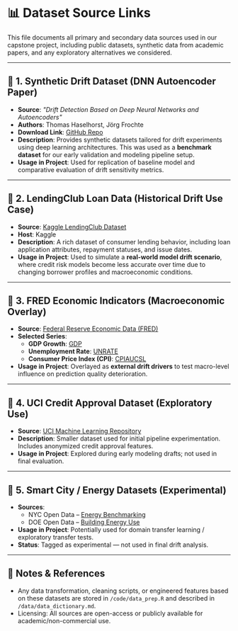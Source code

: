 # 📊 Dataset Source Links

This file documents all primary and secondary data sources used in our capstone project, including public datasets, synthetic data from academic papers, and any exploratory alternatives we considered.

---

## 🔹 1. Synthetic Drift Dataset (DNN Autoencoder Paper)

- **Source**: *"Drift Detection Based on Deep Neural Networks and Autoencoders"*
- **Authors**: Thomas Haselhorst, Jörg Frochte
- **Download Link**: [GitHub Repo](https://github.com/thomas-haselhorst/drift-detection-dnn-autoencoder)
- **Description**: Provides synthetic datasets tailored for drift experiments using deep learning architectures. This was used as a **benchmark dataset** for our early validation and modeling pipeline setup.
- **Usage in Project**: Used for replication of baseline model and comparative evaluation of drift sensitivity metrics.

---

## 🔹 2. LendingClub Loan Data (Historical Drift Use Case)

- **Source**: [Kaggle LendingClub Dataset](https://www.kaggle.com/datasets/wordsforthewise/lending-club)
- **Host**: Kaggle
- **Description**: A rich dataset of consumer lending behavior, including loan application attributes, repayment statuses, and issue dates.
- **Usage in Project**: Used to simulate a **real-world model drift scenario**, where credit risk models become less accurate over time due to changing borrower profiles and macroeconomic conditions.

---

## 🔹 3. FRED Economic Indicators (Macroeconomic Overlay)

- **Source**: [Federal Reserve Economic Data (FRED)](https://fred.stlouisfed.org/)
- **Selected Series**:
  - **GDP Growth**: [GDP](https://fred.stlouisfed.org/series/GDP)
  - **Unemployment Rate**: [UNRATE](https://fred.stlouisfed.org/series/UNRATE)
  - **Consumer Price Index (CPI)**: [CPIAUCSL](https://fred.stlouisfed.org/series/CPIAUCSL)
- **Usage in Project**: Overlayed as **external drift drivers** to test macro-level influence on prediction quality deterioration.

---

## 🔹 4. UCI Credit Approval Dataset (Exploratory Use)

- **Source**: [UCI Machine Learning Repository](https://archive.ics.uci.edu/ml/datasets/credit+approval)
- **Description**: Smaller dataset used for initial pipeline experimentation. Includes anonymized credit approval features.
- **Usage in Project**: Explored during early modeling drafts; not used in final evaluation.

---

## 🔹 5. Smart City / Energy Datasets (Experimental)

- **Sources**:
  - NYC Open Data – [Energy Benchmarking](https://data.cityofnewyork.us/Environment/NYC-Building-Energy-Benchmarking/2k7d-ruhb)
  - DOE Open Data – [Building Energy Use](https://openei.org/datasets/dataset/building-energy-usage)
- **Usage in Project**: Potentially used for domain transfer learning / exploratory transfer tests.
- **Status**: Tagged as experimental — not used in final drift analysis.

---

## 🧠 Notes & References

- Any data transformation, cleaning scripts, or engineered features based on these datasets are stored in `/code/data_prep.R` and described in `/data/data_dictionary.md`.
- Licensing: All sources are open-access or publicly available for academic/non-commercial use.
